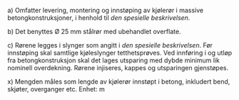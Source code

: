 a) Omfatter levering, montering og innstøping av kjølerør i massive betongkonstruksjoner, i henhold til *den spesielle beskrivelsen*.

b) Det benyttes Ø 25 mm stålrør med ubehandlet overflate.

c) Rørene legges i slynger som angitt i *den spesielle beskrivelsen*. Før innstøping skal samtlige kjøleslynger tetthetsprøves. Ved innføring i og utløp fra betongkonstruksjon skal det lages utsparing med dybde minimum lik nominell overdekning. Rørene injiseres, kappes og utsparingen gjenstøpes.

x) Mengden måles som lengde av kjølerør innstøpt i betong, inkludert bend, skjøter, overganger etc. Enhet: m

